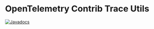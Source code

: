 OpenTelemetry Contrib Trace Utils
======================================================

[![Javadocs][javadoc-image]][javadoc-url]

[javadoc-image]: https://www.javadoc.io/badge/io.opentelemetry/opentelemetry-contrib-trace-utils.svg
[javadoc-url]: https://www.javadoc.io/doc/io.opentelemetry/opentelemetry-contrib-trace-utils
